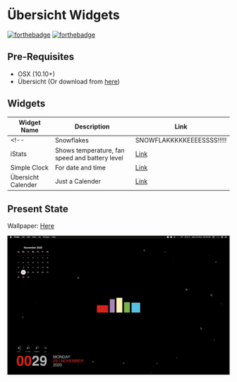# Übersicht Widgets
[![forthebadge](https://forthebadge.com/images/badges/powered-by-black-magic.svg)](https://forthebadge.com) [![forthebadge](https://forthebadge.com/images/badges/contains-cat-gifs.svg)](https://forthebadge.com)

## Pre-Requisites

- OSX (10.10+)
- Übersicht (Or download from [here](https://tracesof.net/uebersicht/))

## Widgets

| Widget Name             | Description                                                                  | Link                                                                           |
|-------------------------|------------------------------------------------------------------------------|--------------------------------------------------------------------------------|
<!-- | Snowflakes              | SNOWFLAKKKKKEEEESSSS!!!!!                                                    | [Link](http://tracesof.net/uebersicht-widgets/)                                | -->
| iStats                  | Shows temperature, fan speed and battery level                               | [Link](http://tracesof.net/uebersicht-widgets/#istats_widget)                  |
| Simple Clock            | For date and time                                                            | [Link](http://tracesof.net/uebersicht-widgets/#simple-clock)                   |
| Übersicht Calender      | Just a Calender                                                              | [Link](https://tracesof.net/uebersicht-widgets/#ubersicht-calendar)            |

## Present State

Wallpaper: [Here](http://simpledesktops.com/browse/desktops/2015/jul/07/inside-out/)

<img src="present_state.gif">
